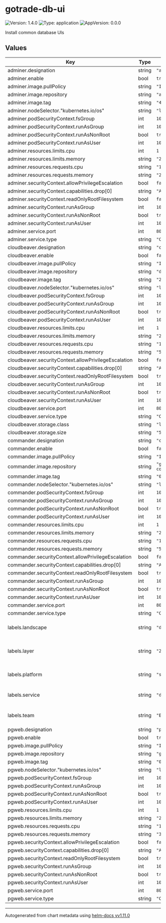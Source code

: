 # gotrade-db-ui

![Version: 1.4.0](https://img.shields.io/badge/Version-1.4.0-informational?style=flat-square) ![Type: application](https://img.shields.io/badge/Type-application-informational?style=flat-square) ![AppVersion: 0.0.0](https://img.shields.io/badge/AppVersion-0.0.0-informational?style=flat-square)

Install common database UIs

## Values

| Key | Type | Default | Description |
|-----|------|---------|-------------|
| adminer.designation | string | `"adminer"` |  |
| adminer.enable | bool | `true` |  |
| adminer.image.pullPolicy | string | `"IfNotPresent"` |  |
| adminer.image.repository | string | `"adminer"` |  |
| adminer.image.tag | string | `"4.8.1"` |  |
| adminer.nodeSelector."kubernetes.io/os" | string | `"linux"` |  |
| adminer.podSecurityContext.fsGroup | int | `1000` |  |
| adminer.podSecurityContext.runAsGroup | int | `1000` |  |
| adminer.podSecurityContext.runAsNonRoot | bool | `true` |  |
| adminer.podSecurityContext.runAsUser | int | `1000` |  |
| adminer.resources.limits.cpu | int | `1` |  |
| adminer.resources.limits.memory | string | `"2Gi"` |  |
| adminer.resources.requests.cpu | string | `"1m"` |  |
| adminer.resources.requests.memory | string | `"256Mi"` |  |
| adminer.securityContext.allowPrivilegeEscalation | bool | `false` |  |
| adminer.securityContext.capabilities.drop[0] | string | `"ALL"` |  |
| adminer.securityContext.readOnlyRootFilesystem | bool | `false` |  |
| adminer.securityContext.runAsGroup | int | `1000` |  |
| adminer.securityContext.runAsNonRoot | bool | `true` |  |
| adminer.securityContext.runAsUser | int | `1000` |  |
| adminer.service.port | int | `80` |  |
| adminer.service.type | string | `"ClusterIP"` |  |
| cloudbeaver.designation | string | `"cloudbeaver"` |  |
| cloudbeaver.enable | bool | `false` |  |
| cloudbeaver.image.pullPolicy | string | `"IfNotPresent"` |  |
| cloudbeaver.image.repository | string | `"dbeaver/cloudbeaver"` |  |
| cloudbeaver.image.tag | string | `"22.3.5"` |  |
| cloudbeaver.nodeSelector."kubernetes.io/os" | string | `"linux"` |  |
| cloudbeaver.podSecurityContext.fsGroup | int | `1000` |  |
| cloudbeaver.podSecurityContext.runAsGroup | int | `1000` |  |
| cloudbeaver.podSecurityContext.runAsNonRoot | bool | `true` |  |
| cloudbeaver.podSecurityContext.runAsUser | int | `1000` |  |
| cloudbeaver.resources.limits.cpu | int | `1` |  |
| cloudbeaver.resources.limits.memory | string | `"2Gi"` |  |
| cloudbeaver.resources.requests.cpu | string | `"100m"` |  |
| cloudbeaver.resources.requests.memory | string | `"512Mi"` |  |
| cloudbeaver.securityContext.allowPrivilegeEscalation | bool | `false` |  |
| cloudbeaver.securityContext.capabilities.drop[0] | string | `"ALL"` |  |
| cloudbeaver.securityContext.readOnlyRootFilesystem | bool | `true` |  |
| cloudbeaver.securityContext.runAsGroup | int | `1000` |  |
| cloudbeaver.securityContext.runAsNonRoot | bool | `true` |  |
| cloudbeaver.securityContext.runAsUser | int | `1000` |  |
| cloudbeaver.service.port | int | `80` |  |
| cloudbeaver.service.type | string | `"ClusterIP"` |  |
| cloudbeaver.storage.class | string | `"local-path"` |  |
| cloudbeaver.storage.size | string | `"512Mi"` |  |
| commander.designation | string | `"commander"` |  |
| commander.enable | bool | `false` |  |
| commander.image.pullPolicy | string | `"IfNotPresent"` |  |
| commander.image.repository | string | `"ghcr.io/joeferner/redis-commander"` |  |
| commander.image.tag | string | `"0.8.1"` |  |
| commander.nodeSelector."kubernetes.io/os" | string | `"linux"` |  |
| commander.podSecurityContext.fsGroup | int | `1000` |  |
| commander.podSecurityContext.runAsGroup | int | `1000` |  |
| commander.podSecurityContext.runAsNonRoot | bool | `true` |  |
| commander.podSecurityContext.runAsUser | int | `1000` |  |
| commander.resources.limits.cpu | int | `1` |  |
| commander.resources.limits.memory | string | `"2Gi"` |  |
| commander.resources.requests.cpu | string | `"100m"` |  |
| commander.resources.requests.memory | string | `"512Mi"` |  |
| commander.securityContext.allowPrivilegeEscalation | bool | `false` |  |
| commander.securityContext.capabilities.drop[0] | string | `"ALL"` |  |
| commander.securityContext.readOnlyRootFilesystem | bool | `true` |  |
| commander.securityContext.runAsGroup | int | `1000` |  |
| commander.securityContext.runAsNonRoot | bool | `true` |  |
| commander.securityContext.runAsUser | int | `1000` |  |
| commander.service.port | int | `80` |  |
| commander.service.type | string | `"ClusterIP"` |  |
| labels.landscape | string | `"develop"` | L of LPSD of Gotrade Service Tree |
| labels.layer | string | `"2"` | Infrastructure layer this application belongs to |
| labels.platform | string | `"systems"` | P of LPSD of Gotrade Service Tree |
| labels.service | string | `"db-ui"` | P of LPSD of Gotrade Service Tree |
| labels.team | string | `"ESD"` | Team in charge of this chart |
| pgweb.designation | string | `"pgweb"` |  |
| pgweb.enable | bool | `true` |  |
| pgweb.image.pullPolicy | string | `"IfNotPresent"` |  |
| pgweb.image.repository | string | `"ghcr.io/sosedoff/pgweb"` |  |
| pgweb.image.tag | string | `"0.14.0"` |  |
| pgweb.nodeSelector."kubernetes.io/os" | string | `"linux"` |  |
| pgweb.podSecurityContext.fsGroup | int | `1000` |  |
| pgweb.podSecurityContext.runAsGroup | int | `1000` |  |
| pgweb.podSecurityContext.runAsNonRoot | bool | `true` |  |
| pgweb.podSecurityContext.runAsUser | int | `1000` |  |
| pgweb.resources.limits.cpu | int | `1` |  |
| pgweb.resources.limits.memory | string | `"2Gi"` |  |
| pgweb.resources.requests.cpu | string | `"1m"` |  |
| pgweb.resources.requests.memory | string | `"32Mi"` |  |
| pgweb.securityContext.allowPrivilegeEscalation | bool | `false` |  |
| pgweb.securityContext.capabilities.drop[0] | string | `"ALL"` |  |
| pgweb.securityContext.readOnlyRootFilesystem | bool | `true` |  |
| pgweb.securityContext.runAsGroup | int | `1000` |  |
| pgweb.securityContext.runAsNonRoot | bool | `true` |  |
| pgweb.securityContext.runAsUser | int | `1000` |  |
| pgweb.service.port | int | `80` |  |
| pgweb.service.type | string | `"ClusterIP"` |  |

----------------------------------------------
Autogenerated from chart metadata using [helm-docs vv1.11.0](https://github.com/norwoodj/helm-docs/releases/vv1.11.0)
